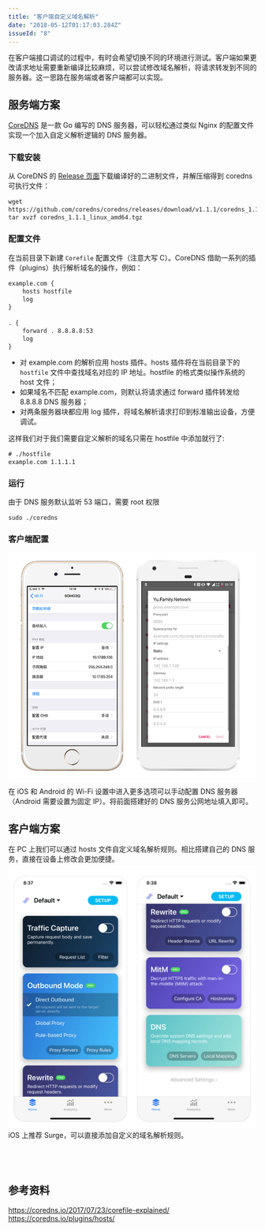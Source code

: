 ```yaml
---
title: "客户端自定义域名解析"
date: "2018-05-12T01:17:03.284Z"
issueId: "8"
---
```


在客户端接口调试的过程中，有时会希望切换不同的环境进行测试。客户端如果更改请求地址需要重新编译比较麻烦，可以尝试修改域名解析，将请求转发到不同的服务器。这一思路在服务端或者客户端都可以实现。

## 服务端方案

[CoreDNS](https://github.com/coredns/coredns) 是一款 Go 编写的 DNS 服务器，可以轻松通过类似 Nginx 的配置文件实现一个加入自定义解析逻辑的 DNS 服务器。

### 下载安装

从 CoreDNS 的 [Release 页面](https://github.com/coredns/coredns/releases)下载编译好的二进制文件，并解压缩得到 coredns 可执行文件：

```
wget https://github.com/coredns/coredns/releases/download/v1.1.1/coredns_1.1.1_linux_amd64.tgz
tar xvzf coredns_1.1.1_linux_amd64.tgz
```

###  配置文件

在当前目录下新建 `Corefile` 配置文件（注意大写 C）。CoreDNS 借助一系列的插件（plugins）执行解析域名的操作，例如：

```
example.com {
    hosts hostfile
    log
}

. {
    forward . 8.8.8.8:53
    log
}
```

* 对 example.com 的解析应用 hosts 插件。hosts 插件将在当前目录下的`hostfile` 文件中查找域名对应的 IP 地址。hostfile 的格式类似操作系统的 host 文件；
* 如果域名不匹配 example.com，则默认将请求通过 forward 插件转发给 8.8.8.8 DNS 服务器；
* 对两条服务器块都应用 log 插件，将域名解析请求打印到标准输出设备，方便调试。

这样我们对于我们需要自定义解析的域名只需在 hostfile 中添加就行了:

```
# ./hostfile
example.com 1.1.1.1
```

### 运行

由于 DNS 服务默认监听 53 端口，需要 root 权限

```
sudo ./coredns
```

### 客户端配置

![dns settings](./ios-android-network-setting.jpg)

在 iOS 和 Android 的 Wi-Fi 设置中进入更多选项可以手动配置 DNS 服务器（Android 需要设置为固定 IP）。将前面搭建好的 DNS 服务公网地址填入即可。

## 客户端方案
在 PC 上我们可以通过 hosts 文件自定义域名解析规则。相比搭建自己的 DNS 服务，直接在设备上修改会更加便捷。

![surge](./ios-surge.png)
iOS 上推荐 Surge，可以直接添加自定义的域名解析规则。 

<a href="https://itunes.apple.com/cn/app/surge-3-web-developer-tool/id1329879957?mt=8" style="display:inline-block;overflow:hidden;background:url(https://linkmaker.itunes.apple.com/assets/shared/badges/zh-cht/appstore-lrg.svg) no-repeat;width:135px;height:40px;background-size:contain;"></a>

## 参考资料
https://coredns.io/2017/07/23/corefile-explained/
https://coredns.io/plugins/hosts/
 

